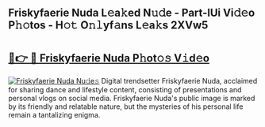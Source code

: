 ## Friskyfaerie Nuda L𝚎a𝚔ed N𝚞𝚍e - Part-lUi Vi𝚍𝚎o P𝚑𝚘tos - H𝚘𝚝 O𝚗𝚕yf𝚊ns L𝚎a𝚔s 2XVw5

# <h2><a href="http://kf2t8t.oniu.top/?m=Friskyfaerie+Nuda">🔗👉 🔴 Friskyfaerie Nuda P𝚑ot𝚘𝚜 V𝚒d𝚎o</a></h2>

[![Friskyfaerie Nuda Nu𝚍e𝚜](https://i.imgur.com/0qMVB7G.gif)](http://kf2t8t.oniu.top/?m=Friskyfaerie+Nuda)
Digital trendsetter Friskyfaerie Nuda, acclaimed for sharing dance and lifestyle content, consisting of presentations and personal vlogs on social media. Friskyfaerie Nuda's public image is marked by its friendly and relatable nature, but the mysteries of his personal life remain a tantalizing enigma.  
